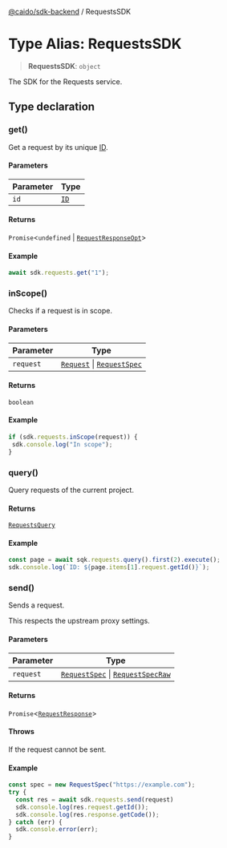 [@caido/sdk-backend](../index.md) / RequestsSDK

# Type Alias: RequestsSDK

> **RequestsSDK**: `object`

The SDK for the Requests service.

## Type declaration

### get()

Get a request by its unique [ID](ID.md).

#### Parameters

| Parameter | Type |
| ------ | ------ |
| `id` | [`ID`](ID.md) |

#### Returns

`Promise`\<`undefined` \| [`RequestResponseOpt`](RequestResponseOpt.md)\>

#### Example

```ts
await sdk.requests.get("1");
```

### inScope()

Checks if a request is in scope.

#### Parameters

| Parameter | Type |
| ------ | ------ |
| `request` | [`Request`](Request.md) \| [`RequestSpec`](../classes/RequestSpec.md) |

#### Returns

`boolean`

#### Example

```ts
if (sdk.requests.inScope(request)) {
 sdk.console.log("In scope");
}
```

### query()

Query requests of the current project.

#### Returns

[`RequestsQuery`](RequestsQuery.md)

#### Example

```ts
const page = await sqk.requests.query().first(2).execute();
sdk.console.log(`ID: ${page.items[1].request.getId()}`);
```

### send()

Sends a request.

This respects the upstream proxy settings.

#### Parameters

| Parameter | Type |
| ------ | ------ |
| `request` | [`RequestSpec`](../classes/RequestSpec.md) \| [`RequestSpecRaw`](../classes/RequestSpecRaw.md) |

#### Returns

`Promise`\<[`RequestResponse`](RequestResponse.md)\>

#### Throws

If the request cannot be sent.

#### Example

```ts
const spec = new RequestSpec("https://example.com");
try {
  const res = await sdk.requests.send(request)
  sdk.console.log(res.request.getId());
  sdk.console.log(res.response.getCode());
} catch (err) {
  sdk.console.error(err);
}
```
